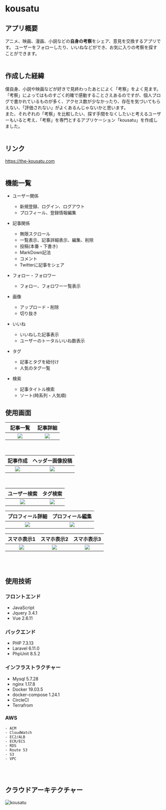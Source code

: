 # kousatu

## アプリ概要
アニメ、映画、漫画、小説などの**自身の考察**をシェア、意見を交換するアプリです。
ユーザーをフォローしたり、いいねなどができ、お気に入りの考察を探すことができます。
<br>
<br>

## 作成した経緯
僕自身、小説や映画などが好きで見終わったあとによく「考察」をよく見ます。<br>
「考察」によってはものすごく的確で感動することさえあるのですが、個人ブログで書かれているものが多く、アクセス数が少なかったり、存在を気づいてもらえない、「評価されない」がよくあるんじゃないかと思います。
<br>
また、それぞれの「考察」を比較したい、探す手間をなくしたいと考えるユーザーもいると考え、「考察」を専門とするアプリケーション「kousatu」を作成しました。
<br>
<br>

## リンク
https://the-kousatu.com
<br>
<br>

## 機能一覧
- ユーザー関係
    - 新規登録、ログイン、ログアウト
    - プロフィール、登録情報編集

- 記事関係
    - 無限スクロール
    - 一覧表示、記事詳細表示、編集、削除
    - 投稿(本番・下書き)
    - MarkDown記法
    - コメント
    - Twitterに記事をシェア
- フォロー・フォロワー
    - フォロー、フォロワー一覧表示

- 画像
    - アップロード・削除
    - 切り抜き
- いいね
    - いいねした記事表示
    - ユーザーのトータルいいね数表示

- タグ
    - 記事とタグを紐付け
    - 人気のタグ一覧

- 検索
    - 記事タイトル検索
    - ソート(時系列・人気順)


## 使用画面

| 記事一覧　| 記事詳細  |
| :----: | :----: |
| <img src="https://user-images.githubusercontent.com/46510584/85223459-55c10680-b3fe-11ea-97a9-8042acc72bdd.png">   | <img src="https://user-images.githubusercontent.com/46510584/85223911-69ba3780-b401-11ea-8310-ab3df265d048.png">   |
<br>

| 記事作成 | ヘッダー画像投稿 |
| :----: | :----: |
| <img src="https://user-images.githubusercontent.com/46510584/80681131-01cf2b00-8afb-11ea-9145-92366bf580cd.png"> | <img src="https://user-images.githubusercontent.com/46510584/85223470-75582f00-b3fe-11ea-8d87-b7521655a12d.png"> |
<br>

| ユーザー検索 | タグ検索 |
| :----: | :----: |
| <img src="https://user-images.githubusercontent.com/46510584/85518436-319e3900-b63b-11ea-9ebe-bfcaf25d2eeb.png"> | <img src="https://user-images.githubusercontent.com/46510584/85223478-8a34c280-b3fe-11ea-8b8b-f4f11cc3b441.png"> |

| プロフィール詳細 | プロフィール編集 |
| :----: | :----: |
| <img src="https://user-images.githubusercontent.com/46510584/85518358-1d5a3c00-b63b-11ea-9032-8c68565e12f9.png"> | <img src="https://user-images.githubusercontent.com/46510584/85223507-b7817080-b3fe-11ea-9206-e3428da6202b.png"> |


| スマホ表示1 | スマホ表示2 | スマホ表示3 |
| :----: | :----: | :----: |
| <img src="https://user-images.githubusercontent.com/46510584/85519181-1122ae80-b63c-11ea-9735-e30d71df0c12.png"> | <img src="https://user-images.githubusercontent.com/46510584/85635391-b4b1a480-b6b8-11ea-8fb1-3cf33bf3f08a.png"> | <img src="https://user-images.githubusercontent.com/46510584/85635538-0b1ee300-b6b9-11ea-874b-d807fb459e22.png"> |

<br>
<br>

## 使用技術

### フロントエンド
- JavaScript
- Jquery 3.4.1
- Vue 2.6.11

### バックエンド
- PHP 7.3.13
- Laravel 6.11.0
- PhpUnit 8.5.2

### インフラストラクチャー
- Mysql 5.7.28
- nginx 1.17.8
- Docker 19.03.5
- docker-compose 1.24.1
- CircleCI
- Terrafrom

### AWS
    - ACM
    - CloudWatch
    - EC2/ALB
    - ECR/ECS
    - RDS
    - Route 53
    - S3
    - VPC

<br>
<br>

## クラウドアーキテクチャー
![kousatu](https://user-images.githubusercontent.com/46510584/80483318-d7615e80-8990-11ea-8676-d11f3189ed2b.png)
